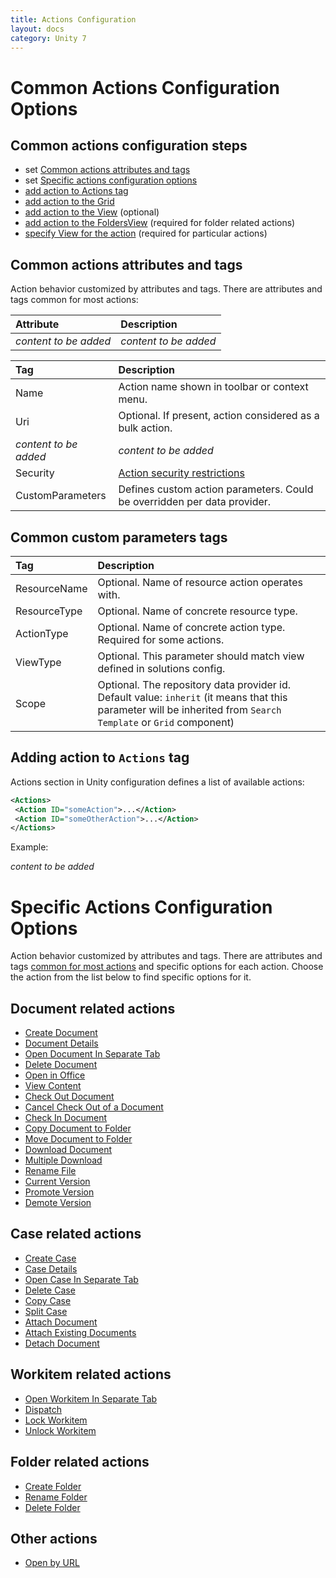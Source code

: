 ```yaml
---
title: Actions Configuration
layout: docs
category: Unity 7
---
```

# Common Actions Configuration Options

## Common actions configuration steps

- set [Common actions attributes and tags](#common-actions-attributes-and-tags)
- set [Specific actions configuration options](#specific-actions-configuration-options)
- [add action to Actions tag](#adding-action-to-actions-tag)
- [add action to the Grid](grids.md#how-to-add-action-to-the-grid)
- [add action to the View](tags-list/views-tag/tab-action-set.md#how-to-add-action-to-the-view) (optional)
- [add action to the FoldersView](folders-view.md#how-to-add-action-to-the-folders-view) (required for folder related actions)
- [specify View for the action](tags-list/views-tag.md) (required for particular actions)

## Common actions attributes and tags

Action behavior customized by attributes and tags.
There are attributes and tags common for most actions:

|Attribute            | Description         |
|:--------------------|:--------------------|
|*content to be added*|*content to be added*|

|Tag                  | Description         |
|:--------------------|:--------------------|
| Name      | Action name shown in toolbar or context menu.|
| Uri       | Optional. If present, action considered as a bulk action.|
|*content to be added*|*content to be added*|
| Security  | [Action security restrictions](../../unity-react/configuration/security.md#security-restrictions) |
| CustomParameters  | Defines custom action parameters. Could be overridden per data provider.   |

## Common custom parameters tags

|Tag                  | Description         |
|:--------------------|:--------------------|
| ResourceName | Optional. Name of resource action operates with. |
| ResourceType | Optional. Name of concrete resource type. |
| ActionType | Optional. Name of concrete action type. Required for some actions. |
| ViewType | Optional. This parameter should match view defined in solutions config. |
| Scope | Optional. The repository data provider id. Default value: `inherit` (it means that this parameter will be inherited from `Search Template` or `Grid` component) |

## Adding action to `Actions` tag

Actions section in Unity configuration defines a list of available actions:

```xml
<Actions>
 <Action ID="someAction">...</Action>
 <Action ID="someOtherAction">...</Action>
</Actions>
```

Example:

*content to be added*

# Specific Actions Configuration Options

Action behavior customized by attributes and tags.
There are attributes and tags [common for most actions](#common-actions-attributes-and-tags) and specific options for each action.
Choose the action from the list below to find specific options for it.

## Document related actions

- [Create Document](actions/create-document.md)
- [Document Details](actions/document-details.md)
- [Open Document In Separate Tab](actions/open-in-separate-tab.md)  
- [Delete Document](actions/delete-document.md)
- [Open in Office](actions/open-in-office.md)
- [View Content](actions/view-content.md)
- [Check Out Document](actions/checkout-document.md)
- [Cancel Check Out of a Document](actions/cancel-checkout-document.md)
- [Check In Document](actions/checkin-document.md)
- [Copy Document to Folder](actions/copy-document-to-folder.md)
- [Move Document to Folder](actions/move-document-to-folder.md)
- [Download Document](actions/download-document.md)
- [Multiple Download](actions/multiple-document-download.md)
- [Rename File](actions/rename-file.md)
- [Current Version](actions/current-version.md)
- [Promote Version](actions/promote-version.md)
- [Demote Version](actions/demote-version.md)

## Case related actions

- [Create Case](actions/create-case.md)
- [Case Details](actions/case-details.md)
- [Open Case In Separate Tab](actions/open-in-separate-tab.md)
- [Delete Case](actions/delete-case.md)
- [Copy Case](actions/copy-case.md)
- [Split Case](actions/split-case.md)
- [Attach Document](actions/attach-document.md)
- [Attach Existing Documents](actions/attach-existing-documents.md)
- [Detach Document](actions/detach-document.md)

## Workitem related actions

- [Open Workitem In Separate Tab](actions/open-in-separate-tab.md)
- [Dispatch](actions/dispatch.md)
- [Lock Workitem](actions/lock-workitem.md)
- [Unlock Workitem](actions/unlock-workitem.md)

## Folder related actions

- [Create Folder](actions/create-folder.md)
- [Rename Folder](actions/rename-folder.md)
- [Delete Folder](actions/delete-folder.md)


## Other actions

- [Open by URL](actions/open-by-url.md)
